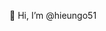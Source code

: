  👋 Hi, I’m @hieungo51



<!---
hieungo51/hieungo51 is a ✨ special ✨ repository because its `README.md` (this file) appears on your GitHub profile.
You can click the Preview link to take a look at your changes.
--->

